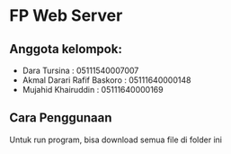 # FP Web Server

## Anggota kelompok:
* Dara Tursina : 05111540007007
* Akmal Darari Rafif Baskoro : 05111640000148
* Mujahid Khairuddin : 05111640000169

## Cara Penggunaan
Untuk run program, bisa download semua file di folder ini
